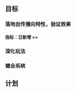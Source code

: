 ## 目标

### 落地自传播向特性，验证效果
#### 指标：日新增 >> 
### 深化玩法
### 健全系统

## 计划
<!--stackedit_data:
eyJoaXN0b3J5IjpbLTgzMDEzMzkyNCwxNDc0NTU5ODc3XX0=
-->